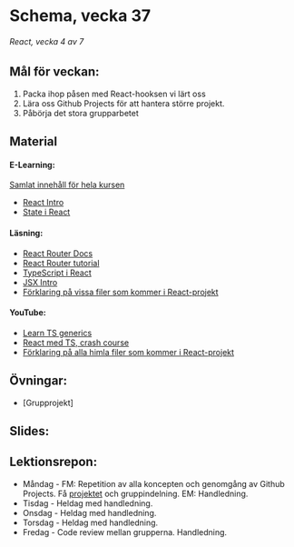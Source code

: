 # Schema, vecka 37

###### React, vecka 4 av 7

## Mål för veckan:
1. Packa ihop påsen med React-hooksen vi lärt oss
2. Lära oss Github Projects för att hantera större projekt.
3. Påbörja det stora grupparbetet

## Material
#### E-Learning:
[Samlat innehåll för hela kursen](https://github.com/Lexicon-Frontend-2024/e-learning-material)
* [React Intro](https://app.pluralsight.com/library/courses/react-what-is/table-of-contents)
* [State i React](https://app.pluralsight.com/ilx/video-courses/clips/9ae849e3-419e-43d2-b6c1-12b2f4bf3b68)

#### Läsning:
* [React Router Docs](https://reactrouter.com/en/main)
* [React Router tutorial](https://reactrouter.com/en/main/start/tutorial)
* [TypeScript i React](https://react.dev/learn/typescript)
* [JSX Intro](https://legacy.reactjs.org/docs/introducing-jsx.html)
* [Förklaring på vissa filer som kommer i React-projekt](https://dev.to/vyan/understanding-vite-flow-and-structure-in-a-react-project-2e84)

#### YouTube:
* [Learn TS generics](https://www.youtube.com/watch?v=EcCTIExsqmI)
* [React med TS, crash course](https://www.youtube.com/watch?v=TPACABQTHvM)
* [Förklaring på alla himla filer som kommer i React-projekt](https://www.youtube.com/watch?v=VfhRDGhAFi0)

## Övningar:
* [Grupprojekt]
## Slides:

## Lektionsrepon:
* Måndag - FM: Repetition av alla koncepten och genomgång av Github Projects. Få [projektet]() och gruppindelning. EM: Handledning.
* Tisdag - Heldag med handledning.
* Onsdag - Heldag med handledning.
* Torsdag - Heldag med handledning.
* Fredag - Code review mellan grupperna. Handledning.
